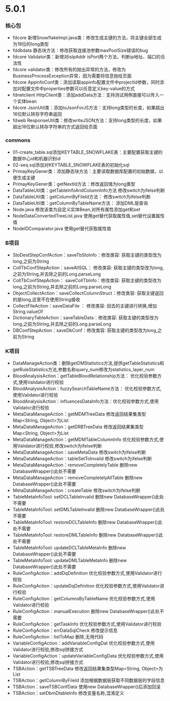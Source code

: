 # 5.0.1
### 核心包
- fdcore 新增SnowflakeImpl.java类：修改生成主键的方法，将主键全部生成为18位的long类型
- fddbdata 静态块方法：修改获取连接池参数maxPoolSize错误的bug
- fdcore Validator类：新增对isIpAddr isPort两个方法，判断ip地址、端口的合法性
- fdcore validator类：修改所有的抛出异常的方法，修改为BusinessProcessException异常，因为需要将信息抛给页面
- fdcore AppinfoConf类：添加读取appinfo配置文件中projectId参数，同时添加对配置文件中properties参数可以任意定义key-value的方式
- fdnetclient HttpClient类：添加addData方法：支持测试用例直接可以传入一个实体bean
- fdcore JsonUtil类：添加toJsonForJS方法：支持long类型的长度，如果超出16位默认转存字符串返回
- fdweb ResponseUtil类：修改writeJSON方法：支持long类型的长度，如果超出16位默认转存字符串的方式返回给页面

### commons
- 01-create_table.sql添加KEYTABLE_SNOWFLAKE表：主要配置获取主键的数据中心id和机器识别id
- 02-seq.sql添加对KEYTABLE_SNOWFLAKE表的初始化sql
- PrimayKeyGener类：添加静态块方法：主要读取数据库配置的初始数据，以便生成主键
- PrimayKeyGener类：getNextId方法：修改返回值为long类型
- DataTableUtil类：getTableInfoAndColumnInfo方法 修改switch为ifelse判断
- DataTableUtil类：getColumnByFileId方法： 修改switch为ifelse判断
- DataTableUtil类：getColumnByTableName方法： 添加DML层查询
- Node.java 修改该类为自定义实体Bean,对所有属性添加get和set
- NodeDataConvertedTreeList.java 使用get替代获取属性值,set替代设置属性值
- NodeIDComparator.java 使用get替代获取属性值

### B项目
- StoDestStepConfAction：saveTbStoInfo：修改类容: 获取主键的类型改为long,之前为String
- CollTbConfStepAction：saveAllSQL： 修改类容: 获取主键的类型改为long,之前为String,并去除之前的Long.parseLong
- CollTbConfStepAction： saveCollTbInfo：修改类容: 获取主键的类型改为long,之前为String,并去除之前的Long.parseLong
- ObjectCollectAction：saveCollectColumnStruct：修改类容: 获取主键返回的是long,这里不在使用String接收
- CollectFIleAction：saveDataFile ： 修改类容: 回去的主键进行转换,增加String.valueOf
- DictionaryTableAction：saveTableData：修改类容: 获取主键的类型改为long,之前为String,并去除之前的Long.parseLong
- DBConfStepAction：saveDbConf：修改类容: 获取主键的类型改为long,之前为String

### K项目
- DataManageAction类：删除getDMStatistics方法,提供getTableStatistics和getRuleStatistics方法,参数名称query_num修改为statistics_layer_num
- BloodAnalysisAction：getTableBloodRelationship方法： 优化校验参数方式,使用Validator进行校验
- BloodAnalysisAction：fuzzySearchTableName方法： 优化校验参数方式,使用Validator进行校验
- BloodAnalysisAction：influencesDataInfo方法：优化校验参数方式,使用Validator进行校验
- MetaDataManageAction：getMDMTreeData 修改返回结果集类型Map<String, Object>为List<Node>
- MetaDataManageAction：getDRBTreeData 修改返回结果集类型Map<String, Object>为List<Node>
- MetaDataManageAction：getMDMTableColumnInfo 优化校验参数方式,使用Validator进行校验,修改switch为ifelse判断
- MetaDataManageAction：saveMetaData 修改switch为ifelse判断
- MetaDataManageAction：tableSetToInvalid 修改switch为ifelse判断
- MetaDataManageAction：removeCompletelyTable 删除new DatabaseWrapper()此处不需要
- MetaDataManageAction：removeCompletelyAllTable 删除new DatabaseWrapper()此处不需要
- MetaDataManageAction：createTable 修改switch为ifelse判断
- TableMetaInfoTool:  setDCLTableInvalid 删除new DatabaseWrapper()此处不需要
- TableMetaInfoTool:	setDMLTableInvalid 删除new DatabaseWrapper()此处不需要
- TableMetaInfoTool:	restoreDCLTableInfo 删除new DatabaseWrapper()此处不需要
- TableMetaInfoTool:	restoreDMLTableInfo 删除new DatabaseWrapper()此处不需要
- TableMetaInfoTool:	updateDCLTableMetaInfo 删除new DatabaseWrapper()此处不需要
- TableMetaInfoTool:	updateDMLTableMetaInfo 删除new DatabaseWrapper()此处不需要
- RuleConfigAction：addDqDefinition 优化校验参数方式,使用Validator进行校验
- RuleConfigAction：updateDqDefinition 优化校验参数方式,使用Validator进行校验
- RuleConfigAction：getColumnsByTableName 优化校验参数方式,使用Validator进行校验
- RuleConfigAction：manualExecution	删除new DatabaseWrapper()此处不需要
- RuleConfigAction：getTaskInfo 优化校验参数方式,使用Validator进行校验
- RuleConfigAction：errDataSqlCheck 修改提示信息
- RuleConfigAction：listToMap 删除,无用代码
- VariableConfigAction：addVariableConfigDat 优化校验参数方式,使用Validator进行校验,修改sql拼接方式
- VariableConfigAction：updateVariableConfigData 优化校验参数方式,使用Validator进行校验,修改sql拼接方式
- TSBAction：getTSBTreeData 修改返回结果集类型Map<String, Object>为List<Node>
- TSBAction：getColumnByFileId 添加根据数据层获取不同数据层的字段信息
- TSBAction：saveTSBConfData 使用new DatabaseWrapper()后添加回滚
- TSBAction：setDbmDtableInfo 修改变量名称,混淆定义

